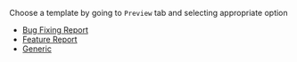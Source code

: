 Choose a template by going to `Preview` tab and selecting appropriate option

- [Bug Fixing Report](?expand=1&template=bug_fix_template.md)
- [Feature Report](?expand=1&template=feature_template.md)
- [Generic](?expand=1&template=generic_template.md)
